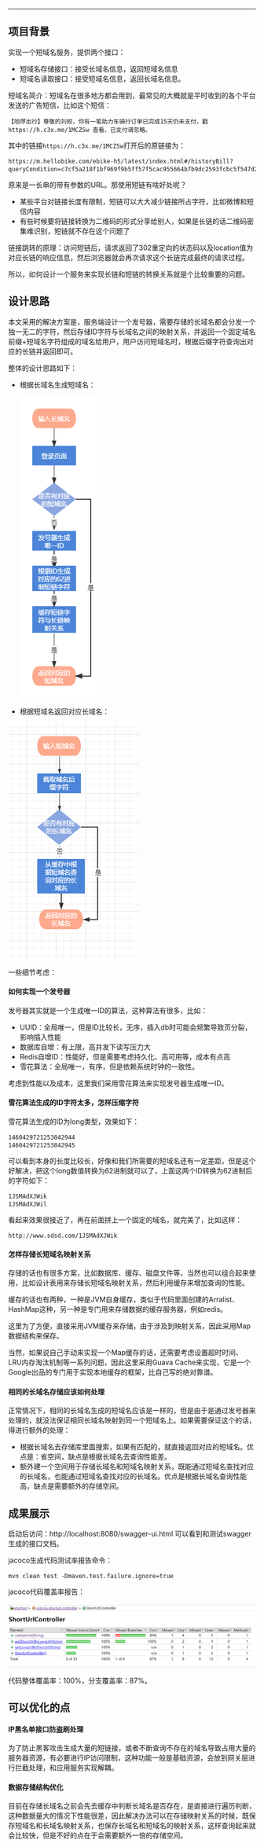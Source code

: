 ****

## 项目背景

实现一个短域名服务，提供两个接口：

- 短域名存储接口：接受长域名信息，返回短域名信息
- 短域名读取接口：接受短域名信息，返回长域名信息。

短域名简介：短域名在很多地方都会用到，最常见的大概就是平时收到的各个平台发送的广告短信，比如这个短信：

````
【哈啰出行】尊敬的刘皎，你有一笔助力车骑行订单已完成15天仍未支付，戳https://h.c3x.me/1MCZSw 查看，已支付请忽略。
````

其中的链接`https://h.c3x.me/1MCZSw`打开后的原链接为：

```
https://m.hellobike.com/ebike-h5/latest/index.html#/historyBill?queryCondition=c7cf5a218f1bf969f9b5ff57f5cac955664b7b9dc2593fcbc5f547d2bdaa8ddfd35e9d4f901589a501a6184b2473f469e18d31fa0e12488a354d324759dd25ef74d4cfb600512845ddb1a41e82046d52a8e67397c456b5e49215682607ea25211a6b3619fb8bb394
```

原来是一长串的带有参数的URL。那使用短链有啥好处呢？

- 某些平台对链接长度有限制，短链可以大大减少链接所占字符，比如微博和短信内容
- 有些时候要将链接转换为二维码的形式分享给别人，如果是长链的话二维码密集难识别，短链就不存在这个问题了

链接跳转的原理：访问短链后，请求返回了302重定向的状态码以及location值为对应长链的响应信息，然后浏览器就会再次请求这个长链完成最终的请求过程。

所以，如何设计一个服务来实现长链和短链的转换关系就是个比较重要的问题。



## 设计思路

本文采用的解决方案是，服务端设计一个发号器，需要存储的长域名都会分发一个独一无二的字符，然后存储ID字符与长域名之间的映射关系，并返回一个固定域名前缀+短域名字符组成的域名给用户，用户访问短域名时，根据后缀字符查询出对应的长链并返回即可。



整体的设计思路如下：

- 根据长域名生成短域名：

  ![image-20211116095923847](img/image-2021111134343.png)

- 根据短域名返回对应长域名：

![image-20211116095923847](img/image-20211116095923847.png)

一些细节考虑：

#### 如何实现一个发号器

发号器其实就是一个生成唯一ID的算法，这种算法有很多，比如：

- UUID：全局唯一，但是ID比较长，无序，插入db时可能会频繁导致页分裂，影响插入性能
- 数据库自增：有上限，高并发下读写压力大
- Redis自增ID：性能好，但是需要考虑持久化、高可用等，成本有点高
- 雪花算法：全局唯一，有序，但是依赖系统时钟的一致性。

考虑到性能以及成本，这里我们采用雪花算法来实现发号器生成唯一ID。

#### 雪花算法生成的ID字符太多，怎样压缩字符

雪花算法生成的ID为long类型，效果如下：

```
1460429721253842944
1460429721253842945
```

可以看到本身的长度比较长，好像和我们所需要的短域名还有一定差距，但是这个好解决，把这个long数值转换为62进制就可以了，上面这两个ID转换为62进制后的字符如下：

```
1JSMAdXJWik
1JSMAdXJWil
```

看起来效果很接近了，再在前面拼上一个固定的域名，就完美了，比如这样：

```
http://www.sdsd.com/1JSMAdXJWik
```



#### 怎样存储长短域名映射关系

存储的话也有很多方案，比如数据库、缓存、磁盘文件等，当然也可以组合起来使用，比如设计表用来存储长短域名映射关系，然后利用缓存来增加查询的性能。

缓存的话也有两种，一种是JVM自身缓存，类似于代码里面创建的Arralist、HashMap这种，另一种是专门用来存储数据的缓存服务器，例如redis。

这里为了方便，直接采用JVM缓存来存储，由于涉及到映射关系，因此采用Map数据结构来保存。

当然，如果说自己手动来实现一个Map缓存的话，还需要考虑设置超时时间、LRU内存淘汰机制等一系列问题，因此这里采用Guava Cache来实现，它是一个Google出品的专门用于实现本地缓存的框架，比自己写的绝对靠谱。

#### 相同的长域名存储应该如何处理

正常情况下，相同的长域名生成的短域名应该是一样的，但是由于是通过发号器来处理的，就没法保证相同长域名映射到同一个短域名上。如果需要保证这个的话，得进行额外的处理：

- 根据长域名去存储库里面搜索，如果有匹配的，就直接返回对应的短域名。优点是：省空间，缺点是根据长域名去查询性能差。
- 额外建一个空间用于存储长域名和短域名映射关系，既能通过短域名查找对应的长域名，也能通过短域名查找对应的长域名。优点是根据长域名查询性能高，缺点是需要额外的存储空间。



## 成果展示

启动后访问：http://localhost:8080/swagger-ui.html
可以看到和测试swagger生成的接口文档。

jacoco生成代码测试率报告命令：

```maven
mvn clean test -Dmaven.test.failure.ignore=true
```

jacoco代码覆盖率报告：

![image-20211207111529741](img\image-20211207111529741.png)

代码整体覆盖率：100%，分支覆盖率：87%。



## 可以优化的点



#### IP黑名单接口防盗刷处理

为了防止黑客攻击生成大量的短链接，或者不断查询不存在的域名导致占用大量的服务器资源，有必要进行IP访问限制，这种功能一般是基础资源，会放到网关层进行拦截处理，和应用服务实现解耦。

#### 数据存储结构优化

目前在存储长域名之前会先去缓存中判断长域名是否存在，是直接进行遍历判断，这种数据量大的情况下性能很差，因此解决办法可以在存储映射关系的时候，既保存短域名和长域名映射关系，也保存长域名和短域名的映射关系，这样查询起来就会比较快，但是不好的点在于会需要额外一倍的存储空间。

